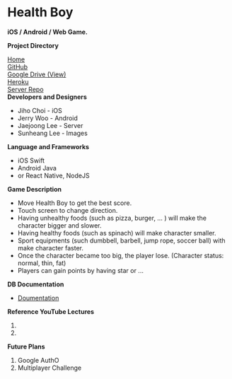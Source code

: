 # Health Boy

**iOS / Android / Web Game.**

**Project Directory**

[Home]()
<br>
[GitHub](https://github.com/JihoChoi/health-boy-game)
<br>
[Google Drive (View)](https://drive.google.com/drive/folders/0B4Xhj87QfEplTFV4dl8wRUEzbGs)
<br>
[Heroku]()
<br>
[Server Repo](https://github.com/JaeLee18/HealthBoy)
<br>
**Developers and Designers**

- Jiho Choi - iOS
- Jerry Woo - Android
- Jaejoong Lee - Server
- Sunheang Lee - Images


**Language and Frameworks**

- iOS Swift
- Android Java
- or React Native, NodeJS


**Game Description**

- Move Health Boy to get the best score.
- Touch screen to change direction.
- Having unhealthy foods (such as pizza, burger, … ) will make the character bigger and slower.
- Having healthy foods (such as spinach) will make character smaller.
- Sport equipments (such dumbbell, barbell, jump rope, soccer ball) with make character faster.
- Once the character became too big, the player lose. (Character status: normal, thin, fat)
- Players can gain points by having star or ...

**DB Documentation**
 - [Doumentation](https://github.com/JaeLee18/HealthBoy#healthboy)

**Reference YouTube Lectures**

1.
2.


**Future Plans**

1. Google AuthO
2. Multiplayer Challenge
